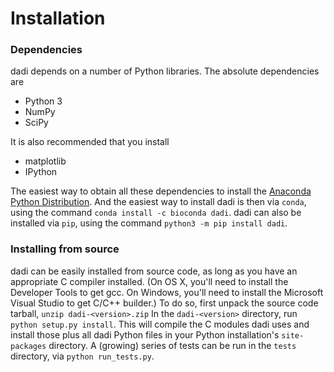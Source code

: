 # Installation

### Dependencies

dadi depends on a number of Python libraries. The absolute dependencies are

- Python 3
- NumPy
- SciPy

It is also recommended that you install

- matplotlib
- IPython

The easiest way to obtain all these dependencies to install the [Anaconda Python Distribution](https://www.anaconda.com/distribution/). And the easiest way to install dadi is then via `conda`, using the command `conda install -c bioconda dadi`. dadi can also be installed via `pip`, using the command `python3 -m pip install dadi`.

### Installing from source

dadi can be easily installed from source code, as long as you have an appropriate C compiler installed. (On OS X, you'll need to install the Developer Tools to get gcc. On Windows, you'll need to install the Microsoft Visual Studio to get C/C++ builder.) To do so, first unpack the source code tarball, `unzip dadi-<version>.zip` In the `dadi-<version>` directory, run `python setup.py install`. This will compile the C modules dadi uses and install those plus all dadi Python files in your Python installation's `site-packages` directory. A (growing) series of tests can be run in the `tests` directory, via `python run_tests.py`.
